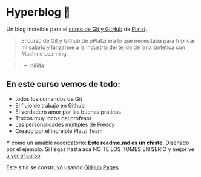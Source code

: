 # Hyperblog 💚
Un blog increible para el [curso de Git y GitHub](https://platzi.com/cursos/git-github/ "curso de Git y GitHub") de [Platzi](http://platzi.com/ "Platzi").


> El curso de Git y Github de pPlatzi era lo que necesitaba para triplicar mi salario y lanzarme a la industria del tejido de lana sintetica con Machine Learning.

> - niñita

## En este curso vemos de todo: 
* todos los comandos de Git
* El flujo de trabajo en Github
* El verdadero amor por las buenas praticas
* Trucos muy locos del profesor
* Las personalidades múltiples de Freddy
* Creado por el increible Platzi Team

Y como un amable recordatorio: **Este readme.md es un chiste**. Diseñado por el ejemplo. Si llegas hasta acá NO TE LOS TOMES EN SERIO y mejor ve [a ver el curso](https://platzi.com/cursos/git-github/ "a ver el curso")

Este sitio se construyó usando [GitHub Pages](https://pages.github.com/).

